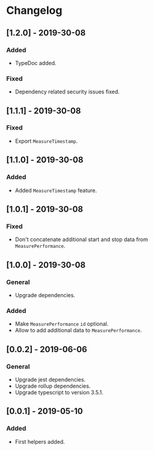 # Changelog

## [1.2.0] - 2019-30-08

### Added

- TypeDoc added.

### Fixed

- Dependency related security issues fixed.

## [1.1.1] - 2019-30-08

### Fixed

- Export `MeasureTimestamp`.

## [1.1.0] - 2019-30-08

### Added

- Added `MeasureTimestamp` feature.

## [1.0.1] - 2019-30-08

### Fixed

- Don't concatenate additional start and stop data from `MeasurePerformance`.

## [1.0.0] - 2019-30-08

### General

- Upgrade dependencies.

### Added

- Make `MeasurePerformance` `id` optional.
- Allow to add additional data to `MeasurePerformance`.

## [0.0.2] - 2019-06-06

### General

- Upgrade jest dependencies.
- Upgrade rollup dependencies.
- Upgrade typescript to version 3.5.1.

## [0.0.1] - 2019-05-10

### Added

- First helpers added.
